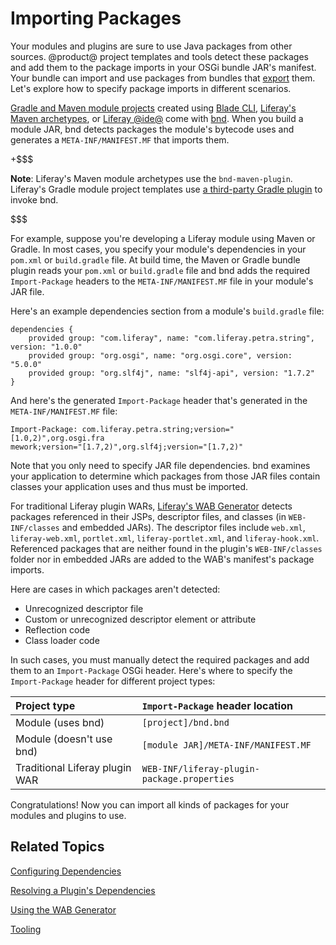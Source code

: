 # Importing Packages [](id=importing-packages)

Your modules and plugins are sure to use Java packages from other sources.
@product@ project templates and tools detect these packages and add them to the
package imports in your OSGi bundle JAR's manifest. Your bundle can import and
use packages from bundles that
[export](/develop/reference/-/knowledge_base/7-0/exporting-packages)
them. Let's explore how to specify package imports in different scenarios.

[Gradle and Maven module projects](/develop/reference/-/knowledge_base/7-0/project-templates)
created using
[Blade CLI](/develop/tutorials/-/knowledge_base/7-0/blade-cli),
[Liferay's Maven archetypes](/develop/tutorials/-/knowledge_base/7-0/maven),
or
[Liferay @ide@](/develop/tutorials/-/knowledge_base/7-0/liferay-ide)
come with
[bnd](http://bnd.bndtools.org/).
When you build a module JAR, bnd detects packages the module's bytecode uses and
generates a `META-INF/MANIFEST.MF` that imports them. 

+$$$

**Note**: Liferay's Maven module archetypes use the `bnd-maven-plugin`.
Liferay's Gradle module project templates use
[a third-party Gradle plugin](https://github.com/TomDmitriev/gradle-bundle-plugin)
to invoke bnd. 

$$$

For example, suppose you're developing a Liferay module using Maven or Gradle.
In most cases, you specify your module's dependencies in your `pom.xml` or
`build.gradle` file. At build time, the Maven or Gradle bundle plugin reads your
`pom.xml` or `build.gradle` file and bnd adds the required `Import-Package`
headers to the `META-INF/MANIFEST.MF` file in your module's JAR file.

Here's an example dependencies section from a module's `build.gradle` file:

    dependencies {
        provided group: "com.liferay", name: "com.liferay.petra.string", version: "1.0.0"
        provided group: "org.osgi", name: "org.osgi.core", version: "5.0.0"
        provided group: "org.slf4j", name: "slf4j-api", version: "1.7.2"
    }

And here's the generated `Import-Package` header that's generated in
the `META-INF/MANIFEST.MF` file:

    Import-Package: com.liferay.petra.string;version="[1.0,2)",org.osgi.fra
    mework;version="[1.7,2)",org.slf4j;version="[1.7,2)"

Note that you only need to specify JAR file dependencies. bnd examines your
application to determine which packages from those JAR files contain classes
your application uses and thus must be imported.

For traditional Liferay plugin WARs,
[Liferay's WAB Generator](/develop/tutorials/-/knowledge_base/7-0/using-the-wab-generator)
detects packages referenced in their JSPs, descriptor files, and classes (in
`WEB-INF/classes` and embedded JARs). The descriptor files include `web.xml`,
`liferay-web.xml`, `portlet.xml`, `liferay-portlet.xml`, and `liferay-hook.xml`.
Referenced packages that are neither found in the plugin's `WEB-INF/classes`
folder nor in embedded JARs are added to the WAB's manifest's package imports. 

Here are cases in which packages aren't detected:

-   Unrecognized descriptor file
-   Custom or unrecognized descriptor element or attribute
-   Reflection code
-   Class loader code

In such cases, you must manually detect the required packages and add them to an
`Import-Package` OSGi header. Here's where to specify the `Import-Package`
header for different project types:

 Project type | `Import-Package` header location |
:----------- | :------------------------------- |
 Module (uses bnd)     | `[project]/bnd.bnd` |
 Module (doesn't use bnd) | `[module JAR]/META-INF/MANIFEST.MF` |
 Traditional Liferay plugin WAR | `WEB-INF/liferay-plugin-package.properties` |
 
Congratulations! Now you can import all kinds of packages for your modules and
plugins to use.

## Related Topics [](id=related-topics)

[Configuring Dependencies](/develop/tutorials/-/knowledge_base/7-0/configuring-dependencies)

[Resolving a Plugin's Dependencies](/develop/tutorials/-/knowledge_base/7-0/resolving-a-plugins-dependencies)

[Using the WAB Generator](/develop/tutorials/-/knowledge_base/7-0/using-the-wab-generator)

[Tooling](/develop/tutorials/-/knowledge_base/7-0/tooling)
